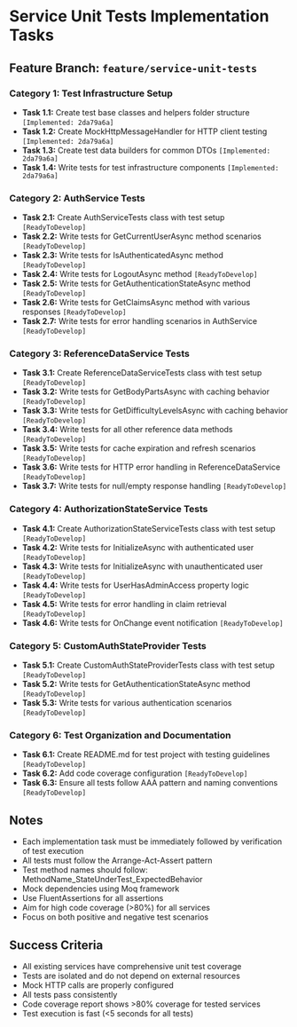 # Service Unit Tests Implementation Tasks

## Feature Branch: `feature/service-unit-tests`

### Category 1: Test Infrastructure Setup
- **Task 1.1:** Create test base classes and helpers folder structure `[Implemented: 2da79a6a]`
- **Task 1.2:** Create MockHttpMessageHandler for HTTP client testing `[Implemented: 2da79a6a]`
- **Task 1.3:** Create test data builders for common DTOs `[Implemented: 2da79a6a]`
- **Task 1.4:** Write tests for test infrastructure components `[Implemented: 2da79a6a]`

### Category 2: AuthService Tests
- **Task 2.1:** Create AuthServiceTests class with test setup `[ReadyToDevelop]`
- **Task 2.2:** Write tests for GetCurrentUserAsync method scenarios `[ReadyToDevelop]`
- **Task 2.3:** Write tests for IsAuthenticatedAsync method `[ReadyToDevelop]`
- **Task 2.4:** Write tests for LogoutAsync method `[ReadyToDevelop]`
- **Task 2.5:** Write tests for GetAuthenticationStateAsync method `[ReadyToDevelop]`
- **Task 2.6:** Write tests for GetClaimsAsync method with various responses `[ReadyToDevelop]`
- **Task 2.7:** Write tests for error handling scenarios in AuthService `[ReadyToDevelop]`

### Category 3: ReferenceDataService Tests
- **Task 3.1:** Create ReferenceDataServiceTests class with test setup `[ReadyToDevelop]`
- **Task 3.2:** Write tests for GetBodyPartsAsync with caching behavior `[ReadyToDevelop]`
- **Task 3.3:** Write tests for GetDifficultyLevelsAsync with caching behavior `[ReadyToDevelop]`
- **Task 3.4:** Write tests for all other reference data methods `[ReadyToDevelop]`
- **Task 3.5:** Write tests for cache expiration and refresh scenarios `[ReadyToDevelop]`
- **Task 3.6:** Write tests for HTTP error handling in ReferenceDataService `[ReadyToDevelop]`
- **Task 3.7:** Write tests for null/empty response handling `[ReadyToDevelop]`

### Category 4: AuthorizationStateService Tests
- **Task 4.1:** Create AuthorizationStateServiceTests class with test setup `[ReadyToDevelop]`
- **Task 4.2:** Write tests for InitializeAsync with authenticated user `[ReadyToDevelop]`
- **Task 4.3:** Write tests for InitializeAsync with unauthenticated user `[ReadyToDevelop]`
- **Task 4.4:** Write tests for UserHasAdminAccess property logic `[ReadyToDevelop]`
- **Task 4.5:** Write tests for error handling in claim retrieval `[ReadyToDevelop]`
- **Task 4.6:** Write tests for OnChange event notification `[ReadyToDevelop]`

### Category 5: CustomAuthStateProvider Tests
- **Task 5.1:** Create CustomAuthStateProviderTests class with test setup `[ReadyToDevelop]`
- **Task 5.2:** Write tests for GetAuthenticationStateAsync method `[ReadyToDevelop]`
- **Task 5.3:** Write tests for various authentication scenarios `[ReadyToDevelop]`

### Category 6: Test Organization and Documentation
- **Task 6.1:** Create README.md for test project with testing guidelines `[ReadyToDevelop]`
- **Task 6.2:** Add code coverage configuration `[ReadyToDevelop]`
- **Task 6.3:** Ensure all tests follow AAA pattern and naming conventions `[ReadyToDevelop]`

## Notes
- Each implementation task must be immediately followed by verification of test execution
- All tests must follow the Arrange-Act-Assert pattern
- Test method names should follow: MethodName_StateUnderTest_ExpectedBehavior
- Mock dependencies using Moq framework
- Use FluentAssertions for all assertions
- Aim for high code coverage (>80%) for all services
- Focus on both positive and negative test scenarios

## Success Criteria
- All existing services have comprehensive unit test coverage
- Tests are isolated and do not depend on external resources
- Mock HTTP calls are properly configured
- All tests pass consistently
- Code coverage report shows >80% coverage for tested services
- Test execution is fast (<5 seconds for all tests)